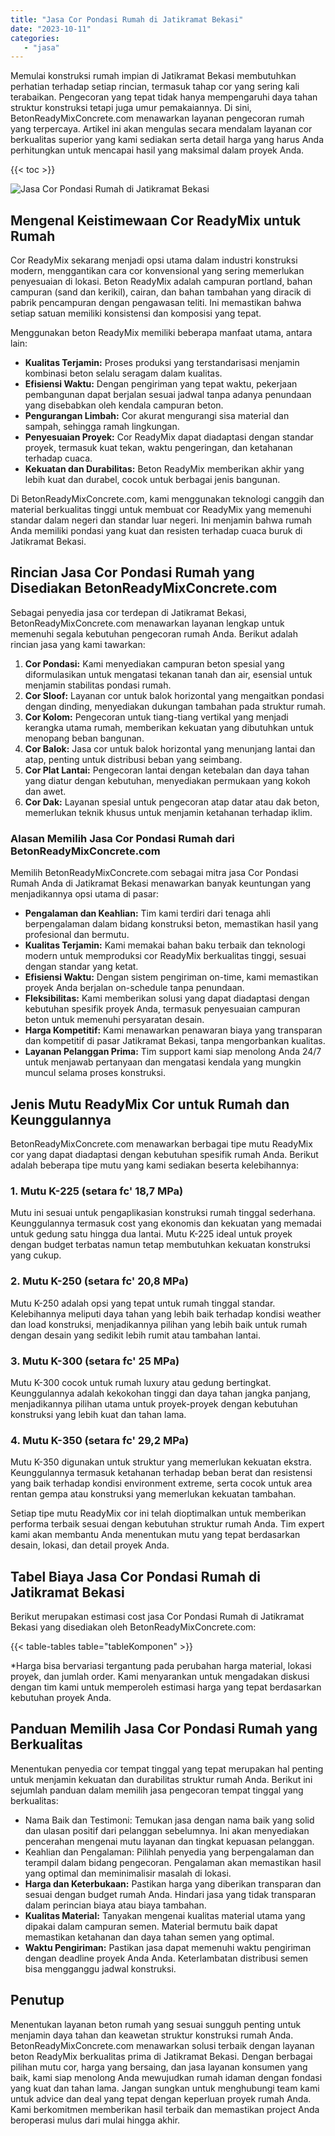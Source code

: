 ```yaml
---
title: "Jasa Cor Pondasi Rumah di Jatikramat Bekasi"
date: "2023-10-11"
categories: 
   - "jasa"
---
```


Memulai konstruksi rumah impian di Jatikramat Bekasi membutuhkan perhatian terhadap setiap rincian, termasuk tahap cor yang sering kali terabaikan. Pengecoran yang tepat tidak hanya mempengaruhi daya tahan struktur konstruksi tetapi juga umur pemakaiannya. Di sini, BetonReadyMixConcrete.com menawarkan layanan pengecoran rumah yang terpercaya. Artikel ini akan mengulas secara mendalam layanan cor berkualitas superior yang kami sediakan serta detail harga yang harus Anda perhitungkan untuk mencapai hasil yang maksimal dalam proyek Anda.

{{< toc >}}

![Jasa Cor Pondasi Rumah di Jatikramat Bekasi](https://betoncor8.github.io/cor/harga-beton-readymix-concrete%20(39).png)

## Mengenal Keistimewaan Cor ReadyMix untuk Rumah

Cor ReadyMix sekarang menjadi opsi utama dalam industri konstruksi modern, menggantikan cara cor konvensional yang sering memerlukan penyesuaian di lokasi. Beton ReadyMix adalah campuran portland, bahan campuran (sand dan kerikil), cairan, dan bahan tambahan yang diracik di pabrik pencampuran dengan pengawasan teliti. Ini memastikan bahwa setiap satuan memiliki konsistensi dan komposisi yang tepat.

Menggunakan beton ReadyMix memiliki beberapa manfaat utama, antara lain:

- **Kualitas Terjamin:** Proses produksi yang terstandarisasi menjamin kombinasi beton selalu seragam dalam kualitas.
- **Efisiensi Waktu:** Dengan pengiriman yang tepat waktu, pekerjaan pembangunan dapat berjalan sesuai jadwal tanpa adanya penundaan yang disebabkan oleh kendala campuran beton.
- **Pengurangan Limbah:** Cor akurat mengurangi sisa material dan sampah, sehingga ramah lingkungan.
- **Penyesuaian Proyek:** Cor ReadyMix dapat diadaptasi dengan standar proyek, termasuk kuat tekan, waktu pengeringan, dan ketahanan terhadap cuaca.
- **Kekuatan dan Durabilitas:** Beton ReadyMix memberikan akhir yang lebih kuat dan durabel, cocok untuk berbagai jenis bangunan.

Di BetonReadyMixConcrete.com, kami menggunakan teknologi canggih dan material berkualitas tinggi untuk membuat cor ReadyMix yang memenuhi standar dalam negeri dan standar luar negeri. Ini menjamin bahwa rumah Anda memiliki pondasi yang kuat dan resisten terhadap cuaca buruk di Jatikramat Bekasi.

## Rincian Jasa Cor Pondasi Rumah yang Disediakan BetonReadyMixConcrete.com

Sebagai penyedia jasa cor terdepan di Jatikramat Bekasi, BetonReadyMixConcrete.com menawarkan layanan lengkap untuk memenuhi segala kebutuhan pengecoran rumah Anda. Berikut adalah rincian jasa yang kami tawarkan:

1. **Cor Pondasi:** Kami menyediakan campuran beton spesial yang diformulasikan untuk mengatasi tekanan tanah dan air, esensial untuk menjamin stabilitas pondasi rumah.
2. **Cor Sloof:** Layanan cor untuk balok horizontal yang mengaitkan pondasi dengan dinding, menyediakan dukungan tambahan pada struktur rumah.
3. **Cor Kolom:** Pengecoran untuk tiang-tiang vertikal yang menjadi kerangka utama rumah, memberikan kekuatan yang dibutuhkan untuk menopang beban bangunan.
4. **Cor Balok:** Jasa cor untuk balok horizontal yang menunjang lantai dan atap, penting untuk distribusi beban yang seimbang.
5. **Cor Plat Lantai:** Pengecoran lantai dengan ketebalan dan daya tahan yang diatur dengan kebutuhan, menyediakan permukaan yang kokoh dan awet.
6. **Cor Dak:** Layanan spesial untuk pengecoran atap datar atau dak beton, memerlukan teknik khusus untuk menjamin ketahanan terhadap iklim.

### Alasan Memilih Jasa Cor Pondasi Rumah dari BetonReadyMixConcrete.com

Memilih BetonReadyMixConcrete.com sebagai mitra jasa Cor Pondasi Rumah Anda di Jatikramat Bekasi menawarkan banyak keuntungan yang menjadikannya opsi utama di pasar:

- **Pengalaman dan Keahlian:** Tim kami terdiri dari tenaga ahli berpengalaman dalam bidang konstruksi beton, memastikan hasil yang profesional dan bermutu.
- **Kualitas Terjamin:** Kami memakai bahan baku terbaik dan teknologi modern untuk memproduksi cor ReadyMix berkualitas tinggi, sesuai dengan standar yang ketat.
- **Efisiensi Waktu:** Dengan sistem pengiriman on-time, kami memastikan proyek Anda berjalan on-schedule tanpa penundaan.
- **Fleksibilitas:** Kami memberikan solusi yang dapat diadaptasi dengan kebutuhan spesifik proyek Anda, termasuk penyesuaian campuran beton untuk memenuhi persyaratan desain.
- **Harga Kompetitif:** Kami menawarkan penawaran biaya yang transparan dan kompetitif di pasar Jatikramat Bekasi, tanpa mengorbankan kualitas.
- **Layanan Pelanggan Prima:** Tim support kami siap menolong Anda 24/7 untuk menjawab pertanyaan dan mengatasi kendala yang mungkin muncul selama proses konstruksi.

## Jenis Mutu ReadyMix Cor untuk Rumah dan Keunggulannya

BetonReadyMixConcrete.com menawarkan berbagai tipe mutu ReadyMix cor yang dapat diadaptasi dengan kebutuhan spesifik rumah Anda. Berikut adalah beberapa tipe mutu yang kami sediakan beserta kelebihannya:

### 1\. Mutu K-225 (setara fc' 18,7 MPa)

Mutu ini sesuai untuk pengaplikasian konstruksi rumah tinggal sederhana. Keunggulannya termasuk cost yang ekonomis dan kekuatan yang memadai untuk gedung satu hingga dua lantai. Mutu K-225 ideal untuk proyek dengan budget terbatas namun tetap membutuhkan kekuatan konstruksi yang cukup.

### 2\. Mutu K-250 (setara fc' 20,8 MPa)

Mutu K-250 adalah opsi yang tepat untuk rumah tinggal standar. Kelebihannya meliputi daya tahan yang lebih baik terhadap kondisi weather dan load konstruksi, menjadikannya pilihan yang lebih baik untuk rumah dengan desain yang sedikit lebih rumit atau tambahan lantai.

### 3\. Mutu K-300 (setara fc' 25 MPa)

Mutu K-300 cocok untuk rumah luxury atau gedung bertingkat. Keunggulannya adalah kekokohan tinggi dan daya tahan jangka panjang, menjadikannya pilihan utama untuk proyek-proyek dengan kebutuhan konstruksi yang lebih kuat dan tahan lama.

### 4\. Mutu K-350 (setara fc' 29,2 MPa)

Mutu K-350 digunakan untuk struktur yang memerlukan kekuatan ekstra. Keunggulannya termasuk ketahanan terhadap beban berat dan resistensi yang baik terhadap kondisi environment extreme, serta cocok untuk area rentan gempa atau konstruksi yang memerlukan kekuatan tambahan.

Setiap tipe mutu ReadyMix cor ini telah dioptimalkan untuk memberikan performa terbaik sesuai dengan kebutuhan struktur rumah Anda. Tim expert kami akan membantu Anda menentukan mutu yang tepat berdasarkan desain, lokasi, dan detail proyek Anda.

## Tabel Biaya Jasa Cor Pondasi Rumah di Jatikramat Bekasi

Berikut merupakan estimasi cost jasa Cor Pondasi Rumah di Jatikramat Bekasi yang disediakan oleh BetonReadyMixConcrete.com:

{{< table-tables table="tableKomponen" >}}

\*Harga bisa bervariasi tergantung pada perubahan harga material, lokasi proyek, dan jumlah order. Kami menyarankan untuk mengadakan diskusi dengan tim kami untuk memperoleh estimasi harga yang tepat berdasarkan kebutuhan proyek Anda.

## Panduan Memilih Jasa Cor Pondasi Rumah yang Berkualitas

Menentukan penyedia cor tempat tinggal yang tepat merupakan hal penting untuk menjamin kekuatan dan durabilitas struktur rumah Anda. Berikut ini sejumlah panduan dalam memilih jasa pengecoran tempat tinggal yang berkualitas:

- Nama Baik dan Testimoni: Temukan jasa dengan nama baik yang solid dan ulasan positif dari pelanggan sebelumnya. Ini akan menyediakan pencerahan mengenai mutu layanan dan tingkat kepuasan pelanggan.
- Keahlian dan Pengalaman: Pilihlah penyedia yang berpengalaman dan terampil dalam bidang pengecoran. Pengalaman akan memastikan hasil yang optimal dan meminimalisir masalah di lokasi.
- **Harga dan Keterbukaan:** Pastikan harga yang diberikan transparan dan sesuai dengan budget rumah Anda. Hindari jasa yang tidak transparan dalam perincian biaya atau biaya tambahan.
- **Kualitas Material:** Tanyakan mengenai kualitas material utama yang dipakai dalam campuran semen. Material bermutu baik dapat memastikan ketahanan dan daya tahan semen yang optimal.
- **Waktu Pengiriman:** Pastikan jasa dapat memenuhi waktu pengiriman dengan deadline proyek Anda Anda. Keterlambatan distribusi semen bisa mengganggu jadwal konstruksi.

## Penutup

Menentukan layanan beton rumah yang sesuai sungguh penting untuk menjamin daya tahan dan keawetan struktur konstruksi rumah Anda. BetonReadyMixConcrete.com menawarkan solusi terbaik dengan layanan beton ReadyMix berkualitas prima di Jatikramat Bekasi. Dengan berbagai pilihan mutu cor, harga yang bersaing, dan jasa layanan konsumen yang baik, kami siap menolong Anda mewujudkan rumah idaman dengan fondasi yang kuat dan tahan lama. Jangan sungkan untuk menghubungi team kami untuk advice dan deal yang tepat dengan keperluan proyek rumah Anda. Kami berkomitmen memberikan hasil terbaik dan memastikan project Anda beroperasi mulus dari mulai hingga akhir.
